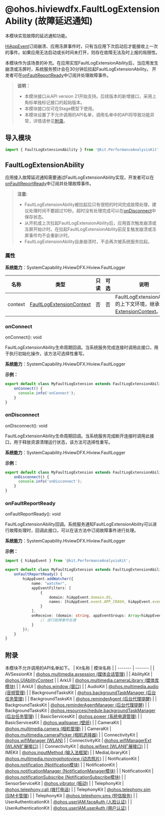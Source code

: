 # @ohos.hiviewdfx.FaultLogExtensionAbility (故障延迟通知)
<!--Kit: Performance Analysis Kit-->
<!--Subsystem: HiviewDFX-->
<!--Owner: @hello_harmony-->
<!--Designer: @StevenLai1994-->
<!--Tester: @gcw_KuLfPSbe-->
<!--Adviser: @foryourself-->

本模块实现故障的延迟通知功能。

[HiAppEvent](js-apis-hiviewdfx-hiappevent.md)订阅崩溃、应用冻屏事件时，只有当应用下次启动后才能接收上一次的事件。如果应用无法启动或长时间未打开，则存在故障无法及时上报的局限性。

本模块作为该场景的补充。在应用实现FaultLogExtensionAbility后，当应用发生崩溃或冻屏时，系统服务预计会在30分钟后拉起FaultLogExtensionAbility。
开发者可在[onFaultReportReady](#onfaultreportready)中订阅并处理故障事件。

> **说明：**
>
> - 本模块接口从API version 21开始支持。后续版本的新增接口，采用上角标单独标记接口的起始版本。
> - 本模块接口仅可在Stage模型下使用。
> - 本模块设置了不允许调用的API名单，调用名单中的API将导致功能异常，详情请参见[附录](#附录)。

## 导入模块

```ts
import { FaultLogExtensionAbility } from '@kit.PerformanceAnalysisKit';
```

## FaultLogExtensionAbility

应用接入故障延迟通知需要通过FaultLogExtensionAbility实现，开发者可以在[onFaultReportReady](#onfaultreportready)中订阅并处理故障事件。

> **注意:**
>
> - FaultLogExtensionAbility被拉起后只有很短的时间完成故障处理，建议处理时间不要超过10秒。超时没有处理完成可以在[onDisconnect](#ondisconnect)中保存状态。
> - 从开机或上次拉起FaultLogExtensionAbility后，应用首次触发崩溃或冻屏开始计时。在拉起FaultLogExtensionAbility前反复触发崩溃或冻屏事件均不会重新计时。
> - FaultLogExtensionAbility自身崩溃时，不会再次被系统服务拉起。

### 属性

**系统能力**：SystemCapability.HiviewDFX.Hiview.FaultLogger

| 名称 | 类型| 只读 | 可选 | 说明 |
| --- | --- | --- | --- | --- |
| context | [FaultLogExtensionContext](js-apis-hiviewdfx-FaultLogExtensionContext.md) | 否 | 否 | FaultLogExtensionAbility的上下文环境，继承自[ExtensionContext](../apis-ability-kit/js-apis-inner-application-extensionContext.md)。|

### onConnect

onConnect(): void

FaultLogExtensionAbility生命周期回调。当系统服务完成连接时调用此接口，用于执行初始化操作，该方法可选择性重写。

**系统能力**：SystemCapability.HiviewDFX.Hiview.FaultLogger

**示例：**
```ts
export default class MyFaultLogExtension extends FaultLogExtensionAbility {
    onConnect() {
      console.info('onConnect');
    }
}
```

### onDisconnect

onDisconnect(): void

FaultLogExtensionAbility生命周期回调。当系统服务完成断开连接时调用此接口，用于释放资源清理运行状态，该方法可选择性重写。

**系统能力**：SystemCapability.HiviewDFX.Hiview.FaultLogger

**示例：**
```ts
export default class MyFaultLogExtension extends FaultLogExtensionAbility {
    onDisconnect() {
      console.info('onDisconnect');
    }
}
```

### onFaultReportReady

onFaultReportReady(): void

FaultLogExtensionAbility回调。系统服务通知FaultLogExtensionAbility可以进行故障处理时，回调此接口，可以在该方法中订阅故障事件进行处理。

**系统能力**：SystemCapability.HiviewDFX.Hiview.FaultLogger

**示例：**
  ```ts
  import { hiAppEvent } from '@kit.PerformanceAnalysisKit';

  export default class MyFaultLogExtension extends FaultLogExtensionAbility {
      onFaultReportReady() {
          hiAppEvent.addWatcher({
              name: "watcher",
              appEventFilters: [
                  {
                      domain: hiAppEvent.domain.OS,
                      names: [hiAppEvent.event.APP_CRASH, hiAppEvent.event.APP_FREEZE]
                  }
              ],
              onReceive: (domain: string, appEventGroups: Array<hiAppEvent.AppEventGroup>) => {
                  // 进行故障事件处理
              }
          });
      }
  }
  ```

## 附录
本模块不允许调用的API名单如下。
| Kit名称 | 模块名称 |
| ------- | ------- |
| AVSessionKit | [@ohos.multimedia.avsession (媒体会话管理)](../apis-avsession-kit/arkts-apis-avsession.md) |
| AbilityKit | [@ohos.UIAbilityContext](../apis-ability-kit/js-apis-inner-application-EmbeddableUIAbilityContext.md) |
| ArkUI | [@ohos.multimedia.cameraLibrary (媒体库模块)](../apis-arkui/js-apis-mediaquery.md) |
| ArkUI | [@ohos.window (窗口)](../apis-arkui/arkts-apis-window.md) |
| AudioKit | [@ohos.multimedia.audio (音频管理)](../apis-audio-kit/arkts-apis-audio.md) |
| BackgroundTasksKit | [@ohos.backgroundTaskManager (后台任务管理)](../apis-backgroundtasks-kit/js-apis-backgroundTaskManager.md) |
| BackgroundTasksKit | [@ohos.reminderAgent (后台代理提醒)](..//apis-backgroundtasks-kit/js-apis-reminderAgent.md) |
| BackgroundTasksKit | [@ohos.reminderAgentManager (后台代理提醒)](../apis-backgroundtasks-kit/js-apis-reminderAgentManager.md) |
| BackgroundTasksKit | [@ohos.resourceschedule.backgroundTaskManager (后台任务管理)](../apis-backgroundtasks-kit/js-apis-resourceschedule-backgroundTaskManager.md) |
| BasicServicesKit | [@ohos.power (系统电源管理)](../apis-basic-services-kit/js-apis-power.md) |
| BasicServicesKit | [@ohos.wallpaper (壁纸)](../apis-basic-services-kit/js-apis-wallpaper.md) |
| CameraKit | [@ohos.multimedia.camera (相机管理)](../apis-camera-kit/arkts-apis-camera.md) |
| CameraKit | [@ohos.multimedia.cameraPicker (相机选择器)](../apis-camera-kit/js-apis-cameraPicker.md) |
| ConnectivityKit | [@ohos.wifiManager (WLAN)](../apis-connectivity-kit/js-apis-wifiManager.md) |
| ConnectivityKit | [@ohos.wifiManagerExt (WLAN扩展接口)](../apis-connectivity-kit/js-apis-wifiManagerExt.md) |
| ConnectivityKit | [@ohos.wifiext (WLAN扩展接口)](../apis-connectivity-kit/js-apis-wifiext.md) |
| IMEKit | [@ohos.inputMethod (输入法框架)](../apis-ime-kit/js-apis-inputmethod.md) |
| MediaLibraryKit | [@ohos.multimedia.movingphotoview (动态照片)](../apis-media-library-kit/ohos-multimedia-movingphotoview.md) |
| NotificationKit | [@ohos.notification (Notification模块)](../apis-notification-kit/js-apis-notification.md) |
| NotificationKit | [@ohos.notificationManager (NotificationManager模块)](../apis-notification-kit/js-apis-notificationManager.md) |
| <!--DelRow--> NotificationKit | [@ohos.notificationSubscribe (NotificationSubscribe模块)](../apis-notification-kit/js-apis-notificationSubscribe-sys.md) |
| SensorServiceKit | [@ohos.vibrator (振动)](../apis-sensor-service-kit/js-apis-vibrator.md) |
| TelephonyKit | [@ohos.telephony.call (拨打电话)](../apis-telephony-kit/js-apis-call.md) |
| TelephonyKit | [@ohos.telephony.sim (SIM卡管理)](../apis-telephony-kit/js-apis-sim.md) |
| TelephonyKit | [@ohos.telephony.sms (短信服务)](../apis-telephony-kit/js-apis-sms.md) |
| <!--DelRow--> UserAuthenticationKit | [@ohos.userIAM.faceAuth (人脸认证)](../apis-user-authentication-kit/js-apis-useriam-faceauth-sys.md) |
| UserAuthenticationKit | [@ohos.userIAM.userAuth (用户认证)](../apis-user-authentication-kit/js-apis-useriam-userauth.md) |
